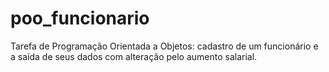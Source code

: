 # poo_funcionario
Tarefa de Programação Orientada a Objetos: cadastro de um funcionário e a saída de seus dados com alteração pelo aumento salarial.
